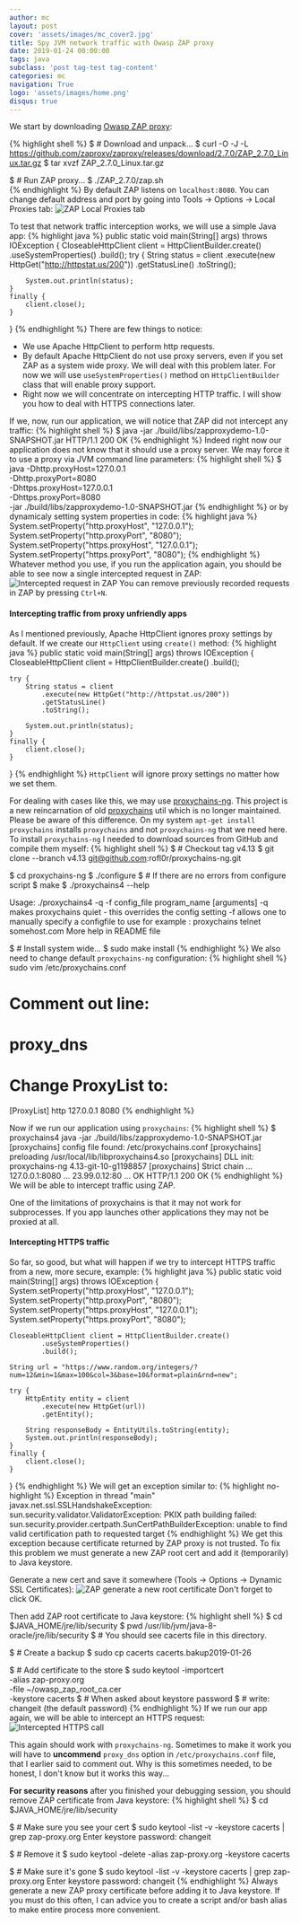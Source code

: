 ```yaml
---
author: mc
layout: post
cover: 'assets/images/mc_cover2.jpg'
title: Spy JVM network traffic with Owasp ZAP proxy
date: 2019-01-24 00:00:00
tags: java
subclass: 'post tag-test tag-content'
categories: mc
navigation: True
logo: 'assets/images/home.png'
disqus: true
---
```


We start by downloading [Owasp ZAP proxy](https://www.owasp.org/index.php/OWASP_Zed_Attack_Proxy_Project):

{% highlight shell %}
$ # Download and unpack...
$ curl -O -J -L https://github.com/zaproxy/zaproxy/releases/download/2.7.0/ZAP_2.7.0_Linux.tar.gz
$ tar xvzf ZAP_2.7.0_Linux.tar.gz

$ # Run ZAP proxy...
$ ./ZAP_2.7.0/zap.sh  
{% endhighlight %}
By default ZAP listens on `localhost:8080`. You can change default address
and port by going into Tools -> Options -> Local Proxies tab:
![ZAP Local Proxies tab](assets/images/2019-01-25/zap_options.png)

To test that network traffic interception works, 
we will use a simple Java app:
{% highlight java %}
public static void main(String[] args) throws IOException {
    CloseableHttpClient client = HttpClientBuilder.create()
            .useSystemProperties()
            .build();
    try {
        String status = client
            .execute(new HttpGet("http://httpstat.us/200"))
            .getStatusLine()
            .toString();

        System.out.println(status);
    }
    finally {
        client.close();
    }
}
{% endhighlight %}
There are few things to notice:

* We use Apache HttpClient to perform http requests.
* By default Apache HttpClient do not use proxy servers,
 even if you set ZAP as a system wide proxy. We will deal
 with this problem later. For now we will use `useSystemProperties()` method
 on `HttpClientBuilder` class that will enable proxy support.
* Right now we will concentrate on intercepting HTTP traffic.
 I will show you how to deal with HTTPS connections later.

If we, now, run our application, we will notice that ZAP did not
intercept any traffic:
{% highlight shell %}
$ java -jar ./build/libs/zapproxydemo-1.0-SNAPSHOT.jar 
HTTP/1.1 200 OK
{% endhighlight %}
Indeed right now our application does not know that it should use
a proxy server. We may force it to use a proxy via JVM command line
parameters:
{% highlight shell %}
$ java -Dhttp.proxyHost=127.0.0.1 \
 -Dhttp.proxyPort=8080 \
 -Dhttps.proxyHost=127.0.0.1 \
 -Dhttps.proxyPort=8080 \
 -jar ./build/libs/zapproxydemo-1.0-SNAPSHOT.jar 
{% endhighlight %}
or by dynamicaly setting system properties in code:
{% highlight java %}
System.setProperty("http.proxyHost", "127.0.0.1");
System.setProperty("http.proxyPort", "8080");
System.setProperty("https.proxyHost", "127.0.0.1");
System.setProperty("https.proxyPort", "8080");
{% endhighlight %}
Whatever method you use, if you run the application again,
you should be able to see now a single intercepted request in ZAP:
![Intercepted request in ZAP](assets/images/2019-01-25/intercepted_request.png)
You can remove previously recorded requests in ZAP by pressing `Ctrl+N`.

#### Intercepting traffic from proxy unfriendly apps

As I mentioned previously, Apache HttpClient ignores
proxy settings by default.
If we create our `HttpClient` using `create()` method:
{% highlight java %}
public static void main(String[] args) throws IOException {
    CloseableHttpClient client = HttpClientBuilder.create()
            .build();

    try {
        String status = client
            .execute(new HttpGet("http://httpstat.us/200"))
            .getStatusLine()
            .toString();

        System.out.println(status);
    }
    finally {
        client.close();
    }
}
{% endhighlight %}
`HttpClient` will ignore proxy settings no matter how we set them.

For dealing with cases like this, we may use
[proxychains-ng](https://github.com/rofl0r/proxychains-ng/tree/v4.13).
This project is a new reincarnation of old
[proxychains](https://github.com/haad/proxychains) util which is no
longer maintained.
Please be aware of this difference. On my system `apt-get install proxychains`
installs `proxychains` and not `proxychains-ng` that we need here.
To install `proxychains-ng` I needed to download sources from GitHub
and compile them myself:
{% highlight shell %}
$ # Checkout tag v4.13
$ git clone --branch v4.13 git@github.com:rofl0r/proxychains-ng.git

$ cd proxychains-ng
$ ./configure
$ # If there are no errors from configure script
$ make
$ ./proxychains4 --help

Usage:  ./proxychains4 -q -f config_file program_name [arguments]
    -q makes proxychains quiet - this overrides the config setting
    -f allows one to manually specify a configfile to use
    for example : proxychains telnet somehost.com
More help in README file

$ # Install system wide...
$ sudo make install
{% endhighlight %}
We also need to change default `proxychains-ng` configuration:
{% highlight shell %}
sudo vim /etc/proxychains.conf

# Comment out line:
# proxy_dns

# Change ProxyList to:
[ProxyList]
http 127.0.0.1 8080
{% endhighlight %}

Now if we run our application using `proxychains`:
{% highlight shell %}
$ proxychains4 java -jar ./build/libs/zapproxydemo-1.0-SNAPSHOT.jar 
[proxychains] config file found: /etc/proxychains.conf
[proxychains] preloading /usr/local/lib/libproxychains4.so
[proxychains] DLL init: proxychains-ng 4.13-git-10-g1198857
[proxychains] Strict chain  ...  127.0.0.1:8080  ...  23.99.0.12:80  ...  OK
HTTP/1.1 200 OK
{% endhighlight %}
We will be able to intercept traffic using ZAP.

One of the limitations of proxychains is that it may not work for
subprocesses. If you app launches other applications they may
not be proxied at all.

#### Intercepting HTTPS traffic

So far, so good, but what will happen if we try to intercept
HTTPS traffic from a new, more secure, example:
{% highlight java %}
public static void main(String[] args) throws IOException {
    System.setProperty("http.proxyHost", "127.0.0.1");
    System.setProperty("http.proxyPort", "8080");
    System.setProperty("https.proxyHost", "127.0.0.1");
    System.setProperty("https.proxyPort", "8080");

    CloseableHttpClient client = HttpClientBuilder.create()
            .useSystemProperties()
            .build();

    String url = "https://www.random.org/integers/?num=12&min=1&max=100&col=3&base=10&format=plain&rnd=new";

    try {
        HttpEntity entity = client
            .execute(new HttpGet(url))
            .getEntity();

        String responseBody = EntityUtils.toString(entity);
        System.out.println(responseBody);
    }
    finally {
        client.close();
    }
}
{% endhighlight %}
We will get an exception similar to:
{% highlight no-highlight %}
Exception in thread "main" javax.net.ssl.SSLHandshakeException:
sun.security.validator.ValidatorException: PKIX path building failed:
sun.security.provider.certpath.SunCertPathBuilderException: unable
to find valid certification path to requested target
{% endhighlight %}
We get this exception because certificate returned by ZAP
proxy is not trusted.
To fix this problem we must generate a new ZAP root cert and add it
(temporarily) to Java keystore.

Generate a new cert and save it somewhere
(Tools -> Options -> Dynamic SSL Certificates):
![ZAP generate a new root certificate](assets/images/2019-01-25/gen_cert.png)
Don't forget to click OK.

Then add ZAP root certificate to Java keystore:
{% highlight shell %}
$ cd $JAVA_HOME/jre/lib/security
$ pwd
/usr/lib/jvm/java-8-oracle/jre/lib/security
$ # You should see cacerts file in this directory.

$ # Create a backup
$ sudo cp cacerts cacerts.bakup2019-01-26

$ # Add certificate to the store
$ sudo keytool -importcert \
 -alias zap-proxy.org \
 -file ~/owasp_zap_root_ca.cer \
 -keystore cacerts
$ # When asked about keystore password 
$ # write: changeit (the default password)
{% endhighlight %}
If we run our app again, we will be able to intercept an HTTPS request:
![Intercepted HTTPS call](assets/images/2019-01-25/intercept_https.png)

This again should work with `proxychains-ng`.
Sometimes to make it work you will have to **uncommend** `proxy_dns`
option in `/etc/proxychains.conf` file, that I earlier said to
comment out. Why is this sometimes needed, to be honest, I don't know but
it works this way...

**For security reasons** after you finished your debugging session,
you should remove ZAP certificate from Java keystore:
{% highlight shell %}
$ cd $JAVA_HOME/jre/lib/security

$ # Make sure you see your cert
$ sudo keytool -list -v -keystore cacerts | grep zap-proxy.org
Enter keystore password:  changeit

$ # Remove it
$ sudo keytool -delete -alias zap-proxy.org -keystore cacerts

$ # Make sure it's gone
$ sudo keytool -list -v -keystore cacerts | grep zap-proxy.org
Enter keystore password:  changeit
{% endhighlight %}
Always generate a new ZAP proxy certificate
before adding it to Java keystore. If you must do this
often, I can advice you to create a script and/or bash alias to
make entire process more convenient.

